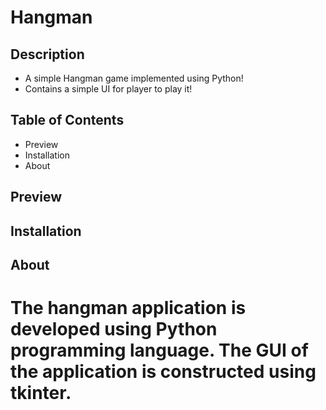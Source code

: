 # Hangman
## Description
* A simple Hangman game implemented using Python!
* Contains a simple UI for player to play it!
## Table of Contents
* Preview
* Installation
* About
## Preview
## Installation
## About 
# The hangman application is developed using Python programming language. The GUI of the application is constructed using tkinter. 
